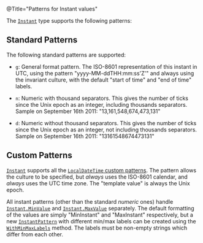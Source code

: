 @Title="Patterns for Instant values"

The [`Instant`](noda-type://NodaTime.Instant) type supports the following patterns:

Standard Patterns
-----------------

The following standard patterns are supported:

- `g`: General format pattern.
  The ISO-8601 representation of this instant in UTC, using the
  pattern "yyyy-MM-ddTHH:mm:ss'Z'" and always using the invariant culture,
  with the default "start of time" and "end of time" labels.

- `n`: Numeric with thousand separators.
  This gives the number of ticks since the Unix epoch as an integer,
  including thousands separators. Sample on September 16th 2011:
  "13,161,548,674,473,131"

- `d`: Numeric without thousand separators.
  This gives the number of ticks since the Unix epoch as an integer,
  not including thousands separators. Sample on September 16th 2011:
  "13161548674473131"

Custom Patterns
---------------

[`Instant`](noda-type://NodaTime.Instant) supports all the [`LocalDateTime` custom patterns](localdatetime-patterns).
The pattern allows the culture to be specified, but *always* uses the ISO-8601 calendar, and *always* uses the UTC
time zone. The "template value" is always the Unix epoch.

All instant patterns (other than the standard *numeric* ones) handle [`Instant.MinValue`](noda-property://NodaTime.Instant.MinValue)
and [`Instant.MaxValue`](noda-property://NodaTime.Instant.MaxValue) separately. The default formatting of the values
are simply "MinInstant" and "MaxInstant" respectively, but a new
[`InstantPattern`](noda-type://NodaTime.Text.InstantPattern) with different min/max labels
can be created using the
[`WithMinMaxLabels`](noda-type://NodaTime.Text.InstantPattern#NodaTime_Text_InstantPattern_WithMinMaxLabels_System_String_System_String_) method.
The labels must be non-empty strings which differ from each other.

